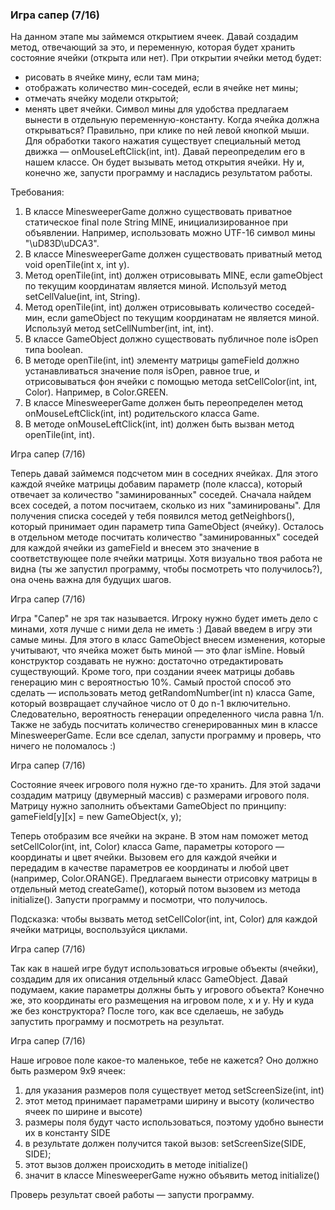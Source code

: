 
### Игра сапер (7/16)

На данном этапе мы займемся открытием ячеек. Давай создадим метод, отвечающий за это,
и переменную, которая будет хранить состояние ячейки (открыта или нет). При открытии ячейки метод будет:
- рисовать в ячейке мину, если там мина;
- отображать количество мин-соседей, если в ячейке нет мины;
- отмечать ячейку модели открытой;
- менять цвет ячейки.
Символ мины для удобства предлагаем вынести в отдельную переменную-константу. Когда ячейка должна открываться? Правильно,
при клике по ней левой кнопкой мыши. Для обработки такого нажатия существует специальный метод движка &mdash; onMouseLeftClick(int, int).
Давай переопределим его в нашем классе. Он будет вызывать метод открытия ячейки.
Ну и, конечно же, запусти программу и насладись результатом работы.


Требования:
1.	В классе MinesweeperGame должно существовать приватное статическое final поле String MINE, инициализированное при объявлении. Например, использовать можно UTF-16 символ мины &quot;\uD83D\uDCA3&quot;.
2.	В классе MinesweeperGame должен существовать приватный метод void openTile(int x, int y).
3.	Метод openTile(int, int) должен отрисовывать MINE, если gameObject по текущим координатам является миной. Используй метод setCellValue(int, int, String).
4.	Метод openTile(int, int) должен отрисовывать количество соседей-мин, если gameObject по текущим координатам не является миной. Используй метод setCellNumber(int, int, int).
5.	В классе GameObject должно существовать публичное поле isOpen типа boolean.
6.	В методе openTile(int, int) элементу матрицы gameField должно устанавливаться значение поля isOpen, равное true, и отрисовываться фон ячейки с помощью метода setCellColor(int, int, Color). Например, в Color.GREEN.
7.	В классе MinesweeperGame должен быть переопределен метод onMouseLeftClick(int, int) родительского класса Game.
8.	В методе onMouseLeftClick(int, int) должен быть вызван метод openTile(int, int).


Игра сапер (7/16)

Теперь давай займемся подсчетом мин в соседних ячейках. Для этого каждой ячейке матрицы добавим параметр
(поле класса), который отвечает за количество &quot;заминированных&quot; соседей. Сначала найдем всех соседей,
а потом посчитаем, сколько из них &quot;заминированы&quot;.
Для получения списка соседей у тебя появился метод getNeighbors(), который принимает один параметр типа GameObject (ячейку).
Осталось в отдельном методе посчитать количество &quot;заминированных&quot; соседей для каждой ячейки из gameField
и внесем это значение в соответствующее поле ячейки матрицы.
Хотя визуально твоя работа не видна (ты же запустил программу, чтобы посмотреть что получилось?), она очень важна для будущих шагов.



Игра сапер (7/16)

Игра &quot;Сапер&quot; не зря так называется. Игроку нужно будет иметь дело с минами, хотя лучше с ними дела не иметь :)
Давай введем в игру эти самые мины. Для этого в класс GameObject внесем изменения, которые учитывают,
что ячейка может быть миной &mdash; это флаг isMine.
Новый конструктор создавать не нужно: достаточно отредактировать существующий.
Кроме того, при создании ячеек матрицы добавь генерацию мин с вероятностью 10%. Самый простой способ это
сделать &mdash; использовать метод getRandomNumber(int n) класса Game, который возвращает случайное число от
0 до n-1 включительно. Следовательно, вероятность генерации определенного числа равна 1/n.
Также не забудь посчитать количество сгенерированных мин в классе MinesweeperGame.
Если все сделал, запусти программу и проверь, что ничего не поломалось :)



Игра сапер (7/16)

Состояние ячеек игрового поля нужно где-то хранить.
Для этой задачи создадим матрицу (двумерный массив) с размерами игрового поля.
Матрицу нужно заполнить объектами GameObject по принципу:
gameField[y][x] = new GameObject(x, y);

Теперь отобразим все ячейки на экране.
В этом нам поможет метод setCellColor(int, int, Color) класса Game, параметры которого &mdash; координаты и цвет ячейки.
Вызовем его для каждой ячейки и передадим в качестве параметров ее координаты и любой цвет (например, Color.ORANGE).
Предлагаем вынести отрисовку матрицы в отдельный метод createGame(),
который потом вызовем из метода initialize(). Запусти программу и посмотри, что получилось.

Подсказка: чтобы вызвать метод setCellColor(int, int, Color) для каждой ячейки матрицы, воспользуйся циклами.



Игра сапер (7/16)

Так как в нашей игре будут использоваться игровые объекты (ячейки), создадим для их описания
отдельный класс GameObject. Давай подумаем, какие параметры должны быть у игрового объекта? Конечно же, это
координаты его размещения на игровом поле, x и y. Ну и куда же без конструктора? После того, как все сделаешь,
не забудь запустить программу и посмотреть на результат.



Игра сапер (7/16)

Наше игровое поле какое-то маленькое, тебе не кажется? Оно должно быть размером 9х9 ячеек:
1) для указания размеров поля существует метод setScreenSize(int, int)
2) этот метод принимает параметрами ширину и высоту (количество ячеек по ширине и высоте)
3) размеры поля будут часто использоваться, поэтому удобно вынести их в константу SIDE
4) в результате должен получится такой вызов: setScreenSize(SIDE, SIDE);
5) этот вызов должен происходить в методе initialize()
6) значит в классе MinesweeperGame нужно объявить метод initialize()

Проверь результат своей работы &mdash; запусти программу.



